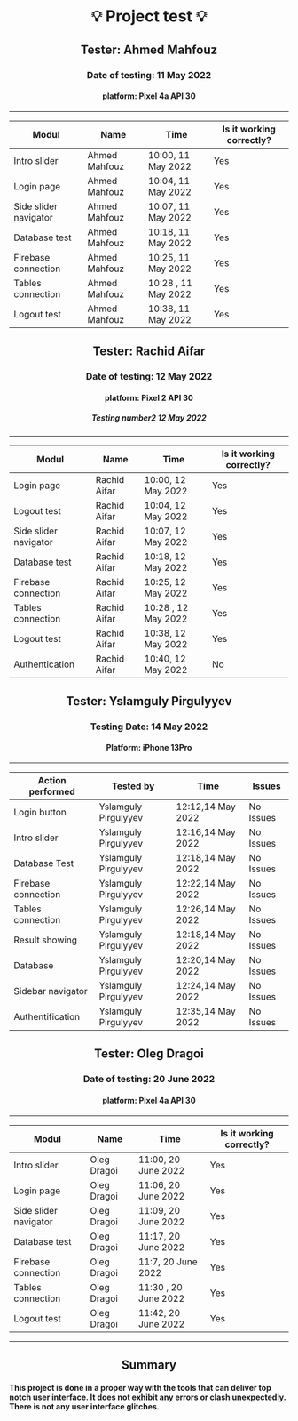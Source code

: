 <h1 align= "center">💡️ Project test 💡️</h1>

<h2 align= "center"> Tester: Ahmed Mahfouz </h2>
<h3 align= "center"> Date of testing: 11 May 2022 </h3>
<h4 align= "center"> platform: Pixel 4a API 30  </h3>
<hr>

| Modul | Name | Time | Is it working correctly? |
|-------|------|------|--------------------------|
| Intro slider | Ahmed Mahfouz | 10:00, 11 May 2022| Yes | 
| Login page | Ahmed Mahfouz | 10:04, 11 May 2022 | Yes | 
| Side slider navigator | Ahmed Mahfouz | 10:07, 11 May 2022 | Yes | 
| Database test | Ahmed Mahfouz | 10:18, 11 May 2022 | Yes | 
| Firebase connection | Ahmed Mahfouz | 10:25, 11 May 2022 | Yes | 
| Tables connection | Ahmed Mahfouz | 10:28 , 11 May 2022| Yes | 
| Logout test| Ahmed Mahfouz | 10:38, 11 May 2022 | Yes |






<h2 align= "center"> Tester: Rachid Aifar </h2>
<h3 align= "center"> Date of testing: 12 May 2022 </h3>
<h4 align= "center"> platform: Pixel 2 API 30  </h3>
<h5 align= "center"> Testing number2 12 May 2022 </h5>
<hr>

| Modul | Name | Time | Is it working correctly? |
|-------|------|------|--------------------------|
| Login page |  Rachid Aifar| 10:00, 12 May 2022| Yes | 
| Logout test |  Rachid Aifar | 10:04, 12 May 2022 | Yes | 
| Side slider navigator |  Rachid Aifar| 10:07, 12 May 2022 | Yes | 
| Database test |  Rachid Aifar | 10:18, 12 May 2022 | Yes | 
| Firebase connection |  Rachid Aifar| 10:25, 12 May 2022 | Yes | 
| Tables connection |  Rachid Aifar | 10:28 , 12 May 2022| Yes | 
| Logout test|  Rachid Aifar | 10:38, 12 May 2022 | Yes |
| Authentication |  Rachid Aifar | 10:40, 12 May 2022 | No |





<h2 align= "center"> Tester: Yslamguly Pirgulyyev </h2>
<h3 align= "center"> Testing Date: 14 May 2022 </h3>
<h4 align= "center"> Platform: iPhone 13Pro  </h4>

<hr>

<table>
<thead>
	<tr>
		<th>Action performed</th>
		<th>Tested by</th>
		<th>Time</th>
		<th>Issues</th>
	</tr>
</thead>
<tbody>
	<tr>
		<td>Login button</td>
		<td>Yslamguly Pirgulyyev</td>
		<td>12:12,14 May 2022</td>
		<td>No Issues</td>
	</tr>
	<tr>
		<td>Intro slider</td>
		<td>Yslamguly Pirgulyyev</td>
		<td>12:16,14 May 2022</td>
		<td>No Issues</td>
	</tr>
	<tr>
		<td>Database Test</td>
		<td>Yslamguly Pirgulyyev</td>
		<td>12:18,14 May 2022</td>
		<td>No Issues</td>
	</tr>
	<tr>
		<td>Firebase connection</td>
		<td>Yslamguly Pirgulyyev</td>
		<td>12:22,14 May 2022</td>
		<td>No Issues</td>
	</tr>
	<tr>
		<td>Tables connection</td>
		<td>Yslamguly Pirgulyyev</td>
		<td>12:26,14 May 2022</td>
		<td>No Issues</td>
	</tr>
	<tr>
		<td>Result showing</td>
		<td>Yslamguly Pirgulyyev</td>
		<td>12:18,14 May 2022</td>
		<td>No Issues</td>
	</tr>
	<tr>
		<td>Database</td>
		<td>Yslamguly Pirgulyyev</td>
		<td>12:20,14 May 2022</td>
		<td>No Issues</td>
	</tr>
	<tr>
		<td>Sidebar navigator</td>
		<td>Yslamguly Pirgulyyev</td>
		<td>12:24,14 May 2022</td>
		<td>No Issues</td>
	</tr>
	<tr>
		<td>Authentification</td>
		<td>Yslamguly Pirgulyyev</td>
		<td>12:35,14 May 2022</td>
		<td>No Issues</td>
	</tr>
</tbody>
</table>

<h2 align= "center"> Tester: Oleg Dragoi </h2>
<h3 align= "center"> Date of testing: 20 June 2022 </h3>
<h4 align= "center"> platform: Pixel 4a API 30  </h3>
<hr>

| Modul | Name | Time | Is it working correctly? |
|-------|------|------|--------------------------|
| Intro slider | Oleg Dragoi | 11:00, 20 June 2022| Yes | 
| Login page | Oleg Dragoi | 11:06, 20 June 2022 | Yes | 
| Side slider navigator | Oleg Dragoi | 11:09, 20 June 2022 | Yes | 
| Database test | Oleg Dragoi | 11:17, 20 June 2022 | Yes | 
| Firebase connection | Oleg Dragoi | 11:7, 20 June 2022 | Yes | 
| Tables connection | Oleg Dragoi | 11:30 , 20 June 2022| Yes | 
| Logout test| Oleg Dragoi | 11:42, 20 June 2022 | Yes |

<hr>
<h2 align="center">Summary</h2>
<h4 align="left">This project is done in a proper way with the tools that can deliver top notch user interface. It does not exhibit any errors or clash unexpectedly. There is not any user interface glitches.</h4>







